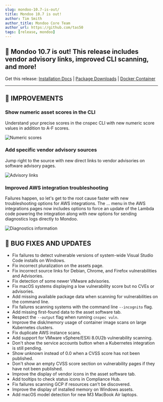 ```yaml
---
slug: mondoo-10.7-is-out/
title: Mondoo 10.7 is out!
author: Tim Smith
author_title: Mondoo Core Team
author_url: https://github.com/tas50
tags: [release, mondoo]
---
```


## 🥳 Mondoo 10.7 is out! This release includes vendor advisory links, improved CLI scanning, and more!

Get this release: [Installation Docs](https://mondoo.com/docs/cnspec/) | [Package Downloads](https://releases.mondoo.com/cnspec/) | [Docker Container](https://hub.docker.com/r/mondoo/cnspec)

---

## 🧹 IMPROVEMENTS

### Show numeric asset scores in the CLI

Understand your precise scores in the cnspec CLI with new numeric score values in addition to A-F scores.

![Numeric scores](/img/releases/2024-03-12-mondoo-10.7-is-out/numeric.png)

### Add specific vendor advisory sources

Jump right to the source with new direct links to vendor advisories on software advisory pages.

![Advisory links](/img/releases/2024-03-12-mondoo-10.7-is-out/vendor_links.png)

### Improved AWS integration troubleshooting

Failures happen, so let's get to the root cause faster with new troubleshooting options for AWS integrations. The ... menu in the AWS integrations pages now includes options to force an update of the Lambda code powering the integration along with new options for sending diagnostics logs directly to Mondoo.

![Diagnostics information](/img/releases/2024-03-12-mondoo-10.7-is-out/aws_diagnostics.png)

## 🐛 BUG FIXES AND UPDATES

- Fix failures to detect vulnerable versions of system-wide Visual Studio Code installs on Windows.
- Fix incorrect pluralization on the assets page.
- Fix incorrect source links for Debian, Chrome, and Firefox vulnerabilities and Advisories.
- Fix detection of some newer VMware advisories.
- Fix macOS systems displaying a low vulnerability score but no CVEs or advisories.
- Add missing available package data when scanning for vulnerabilities on the command line.
- Fix failures scanning systems with the command line `--incognito` flag.
- Add missing first-found data to the asset software tab.
- Respect the `--output` flag when running `cnspec vuln`.
- Improve the disk/memory usage of container image scans on large Kubernetes clusters.
- Fix duplicate AWS instance scans.
- Add support for VMware vSphere/ESXi 8.0U2b vulnerability scanning.
- Don't show the service accounts button when a Kubernetes integration is still pending.
- Show unknown instead of 0.0 when a CVSS score has not been published.
- Don't show an empty CVSS score section on vulnerability pages if they have not been published.
- Improve the display of vendor icons in the asset software tab.
- Add tooltips to check status icons in Compliance Hub.
- Fix failures scanning GCP if resources can't be discovered.
- Improve the display of installed memory on Windows assets.
- Add macOS model detection for new M3 MacBook Air laptops.
